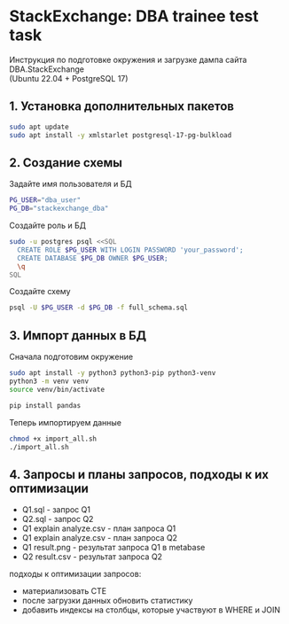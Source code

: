 # StackExchange: DBA trainee test task

Инструкция по подготовке окружения и загрузке дампа сайта DBA.StackExchange  
(Ubuntu 22.04 + PostgreSQL 17)
## 1. Установка дополнительных пакетов

```bash
sudo apt update
sudo apt install -y xmlstarlet postgresql-17-pg-bulkload
```

## 2. Создание схемы
Задайте имя пользователя и БД
```bash
PG_USER="dba_user"
PG_DB="stackexchange_dba"
```
Создайте роль и БД
```bash
sudo -u postgres psql <<SQL
  CREATE ROLE $PG_USER WITH LOGIN PASSWORD 'your_password';
  CREATE DATABASE $PG_DB OWNER $PG_USER;
  \q
SQL
```
Создайте схему
```bash
psql -U $PG_USER -d $PG_DB -f full_schema.sql
```
## 3. Импорт данных в БД
Сначала подготовим окружение
```bash
sudo apt install -y python3 python3-pip python3-venv
python3 -m venv venv
source venv/bin/activate

pip install pandas
```
Теперь импортируем данные
```bash
chmod +x import_all.sh
./import_all.sh
```
## 4. Запросы и планы запросов, подходы к их оптимизации
- Q1.sql - запрос Q1
- Q2.sql - запрос Q2
- Q1 explain analyze.csv - план запроса Q1
- Q1 explain analyze.csv - план запроса Q2
- Q1 result.png - результат запроса Q1 в metabase
- Q2 result.csv - результат запроса Q2

подходы к оптимизации запросов: 
- материализовать CTE
- после загрузки данных обновить статистику
- добавить индексы на столбцы, которые участвуют в WHERE и JOIN